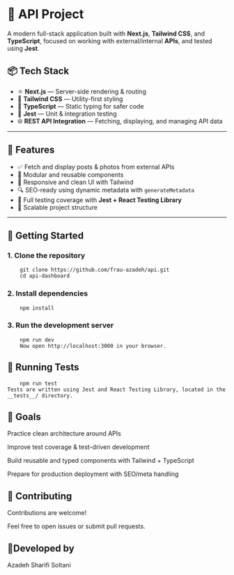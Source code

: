# 🚀 API Project

A modern full-stack application built with **Next.js**, **Tailwind CSS**, and **TypeScript**, focused on working with external/internal **APIs**, and tested using **Jest**.

## 📦 Tech Stack

- ⚛️ **Next.js** — Server-side rendering & routing
- 🎨 **Tailwind CSS** — Utility-first styling
- 🧠 **TypeScript** — Static typing for safer code
- 🧪 **Jest** — Unit & integration testing
- 🌐 **REST API Integration** — Fetching, displaying, and managing API data

---

## 🎯 Features

- ✅ Fetch and display posts & photos from external APIs
- 🧩 Modular and reusable components
- 💅 Responsive and clean UI with Tailwind
- 🔍 SEO-ready using dynamic metadata with `generateMetadata`
- 🧪 Full testing coverage with **Jest + React Testing Library**
- 🧱 Scalable project structure

---

## 🚀 Getting Started

### 1. Clone the repository

        git clone https://github.com/frau-azadeh/api.git
        cd api-dashboard

### 2. Install dependencies

        npm install

### 3. Run the development server

        npm run dev
        Now open http://localhost:3000 in your browser.

## 🧪 Running Tests

        npm run test
    Tests are written using Jest and React Testing Library, located in the __tests__/ directory.

## 📌 Goals

Practice clean architecture around APIs

Improve test coverage & test-driven development

Build reusable and typed components with Tailwind + TypeScript

Prepare for production deployment with SEO/meta handling

## 🤝 Contributing

Contributions are welcome!

Feel free to open issues or submit pull requests.

## 🌻Developed by

Azadeh Sharifi Soltani
